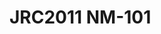 <a name="material" />

# JRC2011 NM-101
<script type="application/ld+json">
  {
    "@context": "https://schema.org/",
    "@type": "ChemicalSubstance",
    "http://purl.org/dc/terms/conformsTo":
      {
        "@type": "CreativeWork",
        "@id": "https://bioschemas.org/profiles/ChemicalSubstance/0.4-RELEASE/"
      },
    "@id": "https://egonw.github.io/nanowiki/nanowiki341.html#material",
    "name": "JRC2011 NM-101",
    "sameAs": "http://127.0.0.1/mediawiki/index.php/Special:URIResolver/JRC2011_NM-2D101"
  }
</script>

